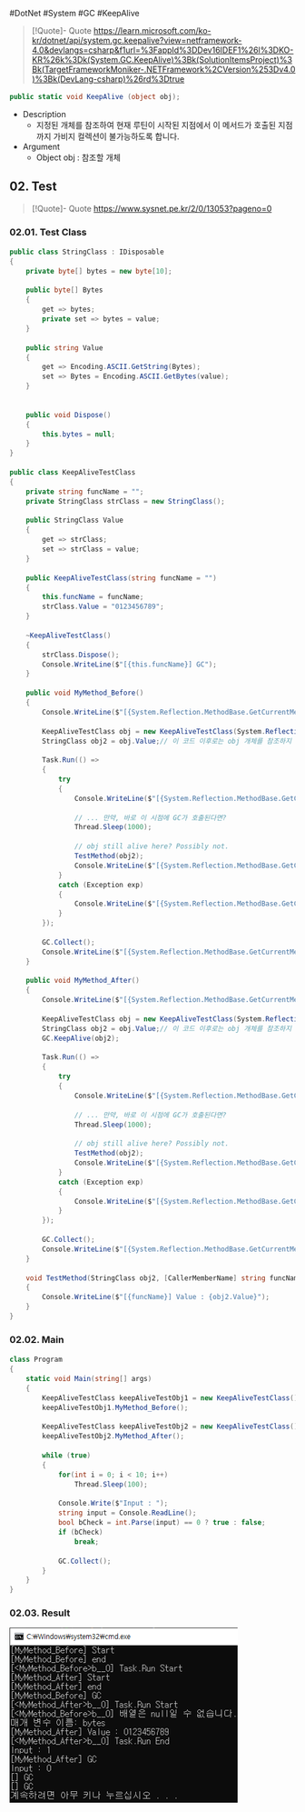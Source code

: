 #DotNet #System #GC #KeepAlive

> [!Quote]- Quote
> https://learn.microsoft.com/ko-kr/dotnet/api/system.gc.keepalive?view=netframework-4.0&devlangs=csharp&f1url=%3FappId%3DDev16IDEF1%26l%3DKO-KR%26k%3Dk(System.GC.KeepAlive)%3Bk(SolutionItemsProject)%3Bk(TargetFrameworkMoniker-.NETFramework%2CVersion%253Dv4.0)%3Bk(DevLang-csharp)%26rd%3Dtrue

```CS
public static void KeepAlive (object obj);
```
- Description
	- 지정된 개체를 참조하여 현재 루틴이 시작된 지점에서 이 메서드가 호출된 지점까지 가비지 컬렉션이 불가능하도록 합니다.
- Argument
	- Object obj : 참조할 개체	

## 02. Test
> [!Quote]- Quote
> https://www.sysnet.pe.kr/2/0/13053?pageno=0

### 02.01. Test Class
```cs
public class StringClass : IDisposable
{
	private byte[] bytes = new byte[10];

	public byte[] Bytes
	{
		get => bytes;
		private set => bytes = value;
	}

	public string Value
	{
		get => Encoding.ASCII.GetString(Bytes);
		set => Bytes = Encoding.ASCII.GetBytes(value);
	}
	

	public void Dispose()
	{
		this.bytes = null;
	}
}

public class KeepAliveTestClass
{
	private string funcName = "";
	private StringClass strClass = new StringClass();

	public StringClass Value
	{
		get => strClass;
		set => strClass = value;
	}

	public KeepAliveTestClass(string funcName = "")
	{
		this.funcName = funcName;
		strClass.Value = "0123456789";
	}

	~KeepAliveTestClass()
	{
		strClass.Dispose();
		Console.WriteLine($"[{this.funcName}] GC");
	}

	public void MyMethod_Before()
	{
		Console.WriteLine($"[{System.Reflection.MethodBase.GetCurrentMethod().Name}] Start");

		KeepAliveTestClass obj = new KeepAliveTestClass(System.Reflection.MethodBase.GetCurrentMethod().Name);
		StringClass obj2 = obj.Value;// 이 코드 이후로는 obj 개체를 참조하지 않음!

		Task.Run(() =>
		{
			try
			{
				Console.WriteLine($"[{System.Reflection.MethodBase.GetCurrentMethod().Name}] Task.Run Start");

				// ... 만약, 바로 이 시점에 GC가 호출된다면?
				Thread.Sleep(1000);

				// obj still alive here? Possibly not.
				TestMethod(obj2);
				Console.WriteLine($"[{System.Reflection.MethodBase.GetCurrentMethod().Name}] Task.Run End");
			}
			catch (Exception exp)
			{
				Console.WriteLine($"[{System.Reflection.MethodBase.GetCurrentMethod().Name}] {exp.Message}");
			}
		});

		GC.Collect();
		Console.WriteLine($"[{System.Reflection.MethodBase.GetCurrentMethod().Name}] end");
	}

	public void MyMethod_After()
	{
		Console.WriteLine($"[{System.Reflection.MethodBase.GetCurrentMethod().Name}] Start");

		KeepAliveTestClass obj = new KeepAliveTestClass(System.Reflection.MethodBase.GetCurrentMethod().Name);
		StringClass obj2 = obj.Value;// 이 코드 이후로는 obj 개체를 참조하지 않음!
		GC.KeepAlive(obj2);

		Task.Run(() =>
		{
			try
			{
				Console.WriteLine($"[{System.Reflection.MethodBase.GetCurrentMethod().Name}] Task.Run Start");

				// ... 만약, 바로 이 시점에 GC가 호출된다면?
				Thread.Sleep(1000);

				// obj still alive here? Possibly not.
				TestMethod(obj2);
				Console.WriteLine($"[{System.Reflection.MethodBase.GetCurrentMethod().Name}] Task.Run End");
			}
			catch (Exception exp)
			{
				Console.WriteLine($"[{System.Reflection.MethodBase.GetCurrentMethod().Name}] {exp.Message}");
			}
		});

		GC.Collect();
		Console.WriteLine($"[{System.Reflection.MethodBase.GetCurrentMethod().Name}] end");
	}

	void TestMethod(StringClass obj2, [CallerMemberName] string funcName = "")
	{
		Console.WriteLine($"[{funcName}] Value : {obj2.Value}");
	}
}
```

### 02.02. Main
```cs
class Program
{
	static void Main(string[] args)
	{
		KeepAliveTestClass keepAliveTestObj1 = new KeepAliveTestClass();
		keepAliveTestObj1.MyMethod_Before();

		KeepAliveTestClass keepAliveTestObj2 = new KeepAliveTestClass();
		keepAliveTestObj2.MyMethod_After();

		while (true)
		{
			for(int i = 0; i < 10; i++)
				Thread.Sleep(100);

			Console.Write($"Input : ");
			string input = Console.ReadLine();
			bool bCheck = int.Parse(input) == 0 ? true : false;
			if (bCheck)
				break;

			GC.Collect();
		}
	}
}
```

### 02.03. Result

![](00.%20attachments/Pasted%20image%2020240418144349.png)